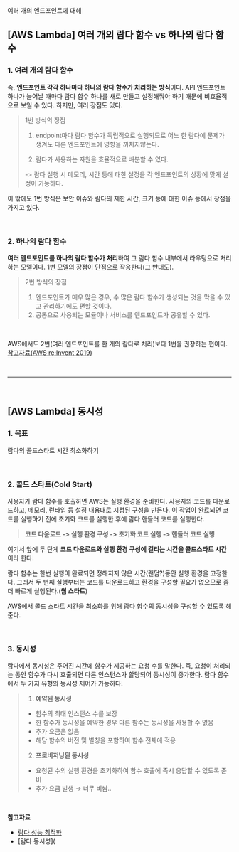 여러 개의 엔드포인트에 대해

## [AWS Lambda] 여러 개의 람다 함수 vs 하나의 람다 함수

### 1. 여러 개의 람다 함수

 즉, **엔드포인트 각각 하나마다 하나의 람다 함수가 처리하는 방식**이다. API 엔드포인트 하나가 늘어날 때마다 람다 함수 하나를 새로 만들고 설정해줘야 하기 때문에 비효율적으로 보일 수 있다. 하지만, 여러 장점도 있다.

>1번 방식의 장점
>
>1. endpoint마다 람다 함수가 독립적으로 실행되므로 어느 한 람다에 문제가 생겨도 다른 엔드포인트에 영향을 끼치지않는다.
>
>2. 람다가 사용하는 자원을 효율적으로 배분할 수 있다.
>
>  -> 람다 실행 시 메모리, 시간 등에 대한 설정을 각 엔드포인트의 상황에 맞게 설정이 가능하다.

 이 밖에도 1번 방식은 보안 이슈와 람다의 제한 시간, 크기 등에 대한 이슈 등에서 장점을 가지고 있다.

<br>

### 2. 하나의 람다 함수

 **여러 엔드포인트를 하나의 람다 함수가 처리**하여 그 람다 함수 내부에서 라우팅으로 처리하는 모델이다. 1번 모델의 장점이 단점으로 작용한다(그 반대도).

> 2번 방식의 장점
>
> 1. 엔드포인트가 매우 많은 경우, 수 많은 람다 함수가 생성되는 것을 막을 수 있고 관리하기에도 편할 것이다.
> 2. 공통으로 사용되는 모듈이나 서비스를 엔드포인트가 공유할 수 있다.

<br>

 AWS에서도 2번(여러 엔드포인트를 한 개의 람다로 처리)보다 1번을 권장하는 편이다. [참고자료(AWS re:Invent 2019)](https://youtu.be/TOn0xhev0Uk?t=1254)

<br>

-------------------------------------------------

<br>

## [AWS Lambda] 동시성

### 1. 목표

 람다의 콜드스타트 시간 최소화하기

<br>

### 2. 콜드 스타트(Cold Start)

 사용자가 람다 함수를 호출하면 AWS는 실행 환경을 준비한다. 사용자의 코드를 다운로드하고, 메모리, 런타임 등 설정 내용대로 지정된 구성을 만든다. 이 작업이 완료되면 코드를 실행하기 전에 초기화 코드를 실행한 후에 람다 핸들러 코드를 실행한다.

> **코드 다운로드 -> 실행 환경 구성 -> 초기화 코드 실행 -> 핸들러 코드 실행**

 여기서 앞에 두 단계 **코드 다운로드와 실행 환경 구성에 걸리는 시간을 콜드스타트 시간**이라 한다.

 람다 함수는 한번 실행이 완료되면 정해지지 않은 시간(랜덤?)동안 실행 환경을 고정한다. 그래서 두 번째 실행부터는 코드를 다운로드하고 환경을 구성할 필요가 없으므로 좀 더 빠르게 실행된다.(**웜 스타트**)

 AWS에서 콜드 스타트 시간을 최소화를 위해 람다 함수의 동시성을 구성할 수 있도록 해준다. 

<br>

### 3. 동시성

 람다에서 동시성은 주어진 시간에 함수가 제공하는 요청 수를 말한다. 즉, 요청이 처리되는 동안 함수가 다시 호출되면 다른 인스턴스가 할당되어 동시성이 증가한다. 람다 함수에서 두 가지 유형의 동시성 제어가 가능하다.

>1. **예약된 동시성**
>
>  - 함수의 최대 인스턴스 수를 보장
>  - 한 함수가 동시성을 예약한 경우 다른 함수는 동시성을 사용할 수 없음
>  - 추가 요금은 없음
>  - 해당 함수의 버전 및 별칭을 포함하여 함수 전체에 적용
>
>2. **프로비저닝된 동시성**
>
>  - 요청된 수의 실행 환경을 초기화하여 함수 호출에 즉시 응답할 수 있도록 준비
>  - 추가 요금 발생 → 너무 비쌈..

<br>

**참고자료**

- [람다 성능 최적화](https://docs.aws.amazon.com/lambda/latest/operatorguide/perf-optimize.html)
- [람다 동시성](
